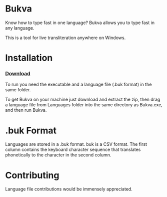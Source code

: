 # Bukva
Know how to type fast in one language? Bukva allows you to type fast in any language. 

This is a tool for live transliteration anywhere on Windows.

# Installation

### [Download](https://github.com/vzyrianov/Bukva/files/3129808/bukva.zip)

To run you need the executable and a language file (.buk format) in the same folder.

To get Bukva on your machine just download and extract the zip, then drag a language file from Languages folder into the same directory as Bukva.exe, and then run Bukva. 

# .buk Format
Languages are stored in a .buk format. buk is a CSV format. The first column contains the keyboard character sequence that translates phonetically to the character in the second column.

# Contributing
Language file contributions would be immensely appreciated. 
